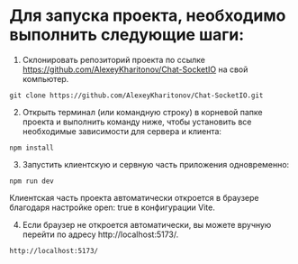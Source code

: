 # Для запуска проекта, необходимо выполнить следующие шаги:

1. Склонировать репозиторий проекта по ссылке https://github.com/AlexeyKharitonov/Chat-SocketIO на свой компьютер.

```
git clone https://github.com/AlexeyKharitonov/Chat-SocketIO.git
```

2. Открыть терминал (или командную строку) в корневой папке проекта и выполнить команду ниже, чтобы установить все необходимые зависимости для сервера и клиента:

```
npm install
```

3. Запустить клиентскую и сервную часть приложения одновременно:

```
npm run dev
```

Клиентская часть проекта автоматически откроется в браузере благодаря настройке open: true в конфигурации Vite.

4. Если браузер не откроется автоматически, вы можете вручную перейти по адресу http://localhost:5173/.

```
http://localhost:5173/
```
